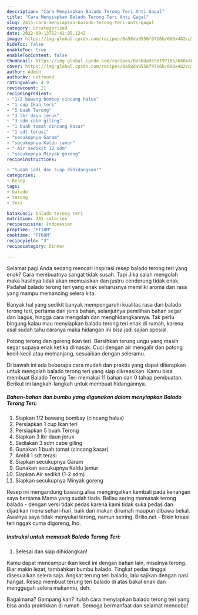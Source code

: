 ```yaml
---
description: "Cara Menyiapkan Balado Terong Teri Anti Gagal"
title: "Cara Menyiapkan Balado Terong Teri Anti Gagal"
slug: 2415-cara-menyiapkan-balado-terong-teri-anti-gagal
category: Uncategorized
date: 2022-09-13T12:41:05.124Z
image: https://img-global.cpcdn.com/recipes/0a58da9556f9716b/680x482cq70/balado-terong-teri-foto-resep-utama.jpg
hideToc: false
enableToc: true
enableTocContent: false
thumbnail: https://img-global.cpcdn.com/recipes/0a58da9556f9716b/680x482cq70/balado-terong-teri-foto-resep-utama.jpg
cover: https://img-global.cpcdn.com/recipes/0a58da9556f9716b/680x482cq70/balado-terong-teri-foto-resep-utama.jpg
author: Admin
authorAv: notfound
ratingvalue: 4.9
reviewcount: 21
recipeingredient:
- "1/2 bawang bombay cincang halus"
- "1 cup Ikan teri"
- "5 buah Terong"
- "3 lbr daun jeruk"
- "3 sdm cabe giling"
- "1 buah tomat cincang kasar"
- "1 sdt terasi"
- "secukupnya Garam"
- "secukupnya Kaldu jamur"
- " Air sedikit 12 sdm"
- "secukupnya Minyak goreng"
recipeinstructions:

- "Sudah jadi dan siap dihidangkan!"
categories:
- Resep
tags:
- balado
- terong
- teri

katakunci: balado terong teri 
nutrition: 241 calories
recipecuisine: Indonesian
preptime: "PT18M"
cooktime: "PT60M"
recipeyield: "3"
recipecategory: Dinner

---
```



Selamat pagi Anda sedang mencari inspirasi resep balado terong teri yang enak? Cara membuatnya sangat tidak susah. Tapi Jika salah mengolah maka hasilnya tidak akan memuaskan dan justru cenderung tidak enak. Padahal balado terong teri yang enak seharusnya memiliki aroma dan rasa yang mampu memancing selera kita.


Banyak hal yang sedikit banyak mempengaruhi kualitas rasa dari balado terong teri, pertama dari jenis bahan, selanjutnya pemilihan bahan segar dan bagus, hingga cara mengolah dan menghidangkannya. Tak perlu bingung kalau mau menyiapkan balado terong teri enak di rumah, karena asal sudah tahu caranya maka hidangan ini bisa jadi sajian spesial.

Potong terong dan goreng ikan teri. Bersihkan terung ungu yang masih segar supaya enak ketika dimasak. Cuci dengan air mengalir dan potong kecil-kecil atau memanjang, sesuaikan dengan seleramu.


Di bawah ini ada beberapa cara mudah dan praktis yang dapat diterapkan untuk mengolah balado terong teri yang siap dikreasikan. Kamu bisa membuat Balado Terong Teri memakai 11 bahan dan 0 tahap pembuatan. Berikut ini langkah-langkah untuk membuat hidangannya.

<!--inarticleads1-->

##### Bahan-bahan dan bumbu yang digunakan dalam menyiapkan Balado Terong Teri:

1. Siapkan 1/2 bawang bombay (cincang halus)
1. Persiapkan 1 cup Ikan teri
1. Persiapkan 5 buah Terong
1. Siapkan 3 lbr daun jeruk
1. Sediakan 3 sdm cabe giling
1. Gunakan 1 buah tomat (cincang kasar)
1. Ambil 1 sdt terasi
1. Siapkan secukupnya Garam
1. Gunakan secukupnya Kaldu jamur
1. Siapkan  Air sedikit (1-2 sdm)
1. Siapkan secukupnya Minyak goreng


Resep ini mengandung bawang.alias mengingatkan kembali pada kenangan saya bersama Mama yang sudah tiada. Beliau sering memasak terong balado - dengan versi tidak pedas karena kami tidak suka pedas dan dijadikan menu sehari-hari, baik dari makan dirumah maupun dibawa bekal. Awalnya saya tidak menyukai terong, namun seiring. Brilio.net - Bikin kreasi teri nggak cuma digoreng, lho. 

<!--inarticleads2-->

##### Instruksi untuk memasak Balado Terong Teri:


1. Selesai dan siap dihidangkan!

Kamu dapat mencampur ikan kecil ini dengan bahan lain, misalnya terong. Biar makin lezat, tambahkan bumbu balado. Tingkat pedas tinggal disesuaikan selera saja. Angkat terung teri balado, lalu sajikan dengan nasi hangat. Resep membuat terung teri balado di atas bakal enak dan menggugah selera makanmu, deh. 

Bagaimana? Gampang kan? Itulah cara menyiapkan balado terong teri yang bisa anda praktikkan di rumah. Semoga bermanfaat dan selamat mencoba!
